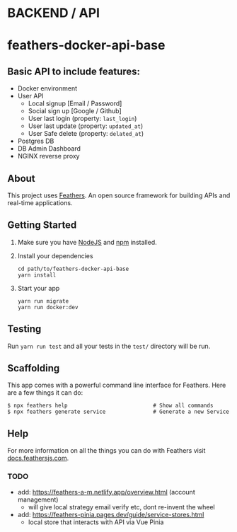 # BACKEND / API
# feathers-docker-api-base

## Basic API to include features:
- Docker environment
- User API
    - Local signup [Email / Password]
    - Social sign up [Google / Github]
    - User last login (property: `last_login`)
    - User last update (property: `updated_at`)
    - User Safe delete (property: `delated_at`)
- Postgres DB  
- DB Admin Dashboard
- NGINX reverse proxy


## About

This project uses [Feathers](http://feathersjs.com). An open source framework for building APIs and real-time applications.

## Getting Started

1. Make sure you have [NodeJS](https://nodejs.org/) and [npm](https://www.npmjs.com/) installed.
2. Install your dependencies

    ```
    cd path/to/feathers-docker-api-base
    yarn install
    ```

3. Start your app

    ```
    yarn run migrate
    yarn run docker:dev
    ```

## Testing

Run `yarn run test` and all your tests in the `test/` directory will be run.

## Scaffolding

This app comes with a powerful command line interface for Feathers. Here are a few things it can do:

```
$ npx feathers help                           # Show all commands
$ npx feathers generate service               # Generate a new Service
```

## Help

For more information on all the things you can do with Feathers visit [docs.feathersjs.com](http://docs.feathersjs.com).

### TODO
- add: https://feathers-a-m.netlify.app/overview.html  (account management)
   - will give local strategy email verify etc, dont re-invent the wheel
- add: https://feathers-pinia.pages.dev/guide/service-stores.html
   - local store that interacts with API via Vue Pinia

